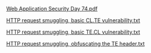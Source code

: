 [Web Application Security Day 74.pdf](https://github.com/fengsujie/Web-Application-Security-Day-74/files/9979420/Web.Application.Security.Day.74.pdf)


[HTTP request smuggling, basic CL.TE vulnerability.txt](https://github.com/fengsujie/Web-Application-Security-Day-74/files/9979428/HTTP.request.smuggling.basic.CL.TE.vulnerability.txt)



[HTTP request smuggling, basic TE.CL vulnerability.txt](https://github.com/fengsujie/Web-Application-Security-Day-74/files/9979430/HTTP.request.smuggling.basic.TE.CL.vulnerability.txt)



[HTTP request smuggling, obfuscating the TE header.txt](https://github.com/fengsujie/Web-Application-Security-Day-74/files/9979434/HTTP.request.smuggling.obfuscating.the.TE.header.txt)
